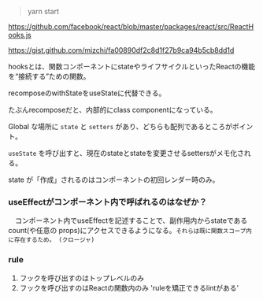 > yarn start

https://github.com/facebook/react/blob/master/packages/react/src/ReactHooks.js

https://gist.github.com/mizchi/fa00890df2c8d1f27b9ca94b5cb8dd1d

hooksとは、関数コンポーネントにstateやライフサイクルといったReactの機能を“接続する”ための関数。

recomposeのwithStateをuseStateに代替できる。

たぶんrecomposeだと、内部的にclass componentになっている。

Global な場所に `state` と `setters` があり、どちらも配列であるところがポイント。

`useState` を呼び出すと、現在のstateとstateを変更させるsettersがメモ化される。

state が「作成」されるのはコンポーネントの初回レンダー時のみ。

### useEffectがコンポーネント内で呼ばれるのはなぜか？
　コンポーネント内でuseEffectを記述することで、副作用内からstateであるcount(や任意の props)にアクセスできるようになる。`それらは既に関数スコープ内に存在するため。 (クロージャ)`

### rule
1. フックを呼び出すのはトップレベルのみ
2. フックを呼び出すのはReactの関数内のみ
'ruleを矯正できるlintがある'



